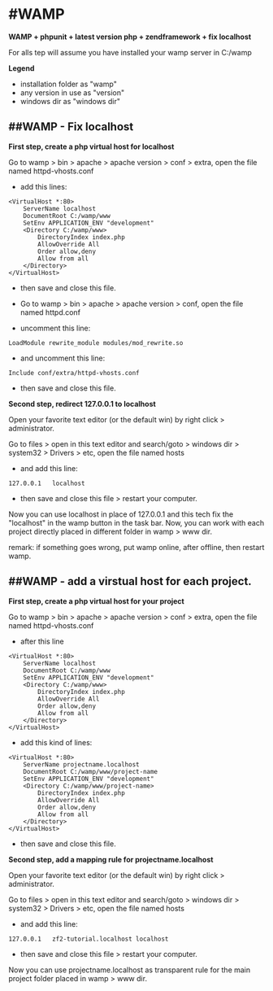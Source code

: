 #WAMP
=====

**WAMP + phpunit + latest version php + zendframework + fix localhost**

For alls tep will assume you have installed your wamp server in C:/wamp 

**Legend**

- installation folder as "wamp"
- any version in use as "version"
- windows dir as "windows dir"

##WAMP - Fix localhost
-----

**First step, create a php virtual host for localhost**

Go to wamp > bin > apache > apache version > conf > extra, open the file named httpd-vhosts.conf

- add this lines:

```
<VirtualHost *:80>
    ServerName localhost
    DocumentRoot C:/wamp/www
    SetEnv APPLICATION_ENV "development"
    <Directory C:/wamp/www>
        DirectoryIndex index.php
        AllowOverride All
        Order allow,deny
        Allow from all
    </Directory>
</VirtualHost>

```

- then save and close this file.


- Go to wamp > bin > apache > apache version > conf, open the file named httpd.conf

- uncomment this line:

```
LoadModule rewrite_module modules/mod_rewrite.so
```
- and uncomment this line: 

```
Include conf/extra/httpd-vhosts.conf
```

- then save and close this file.



**Second step, redirect 127.0.0.1 to localhost**


Open your favorite text editor (or the default win) by right click > administrator.

Go to files > open in this text editor and search/goto > windows dir > system32 > Drivers > etc, open the file named hosts

- and add this line:

```
127.0.0.1	localhost
```

- then save and close this file > restart your computer.

Now you can use localhost in place of 127.0.0.1 and this tech fix the "localhost" in the wamp button in the task bar. Now, you can work with each project directly placed in different folder in wamp > www dir.

remark: if something goes wrong, put wamp online, after offline, then restart wamp.


##WAMP - add a virstual host for each project.
-----

**First step, create a php virtual host for your project**

Go to wamp > bin > apache > apache version > conf > extra, open the file named httpd-vhosts.conf

- after this line

```
<VirtualHost *:80>
    ServerName localhost
    DocumentRoot C:/wamp/www
    SetEnv APPLICATION_ENV "development"
    <Directory C:/wamp/www>
        DirectoryIndex index.php
        AllowOverride All
        Order allow,deny
        Allow from all
    </Directory>
</VirtualHost>
```

- add this kind of lines:

```
<VirtualHost *:80>
    ServerName projectname.localhost
    DocumentRoot C:/wamp/www/project-name
    SetEnv APPLICATION_ENV "development"
    <Directory C:/wamp/www/project-name>
        DirectoryIndex index.php
        AllowOverride All
        Order allow,deny
        Allow from all
    </Directory>
</VirtualHost>
```

- then save and close this file.


**Second step, add a mapping rule for projectname.localhost**


Open your favorite text editor (or the default win) by right click > administrator.

Go to files > open in this text editor and search/goto > windows dir > system32 > Drivers > etc, open the file named hosts

- and add this line:

```
127.0.0.1	zf2-tutorial.localhost localhost
```

- then save and close this file > restart your computer.


Now you can use projectname.localhost as transparent rule for the main project folder placed in wamp > www dir.
